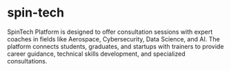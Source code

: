 # spin-tech
SpinTech Platform is designed to offer consultation sessions with expert coaches in fields like Aerospace, Cybersecurity, Data Science, and AI. The platform connects students, graduates, and startups with trainers to provide career guidance, technical skills development, and specialized consultations.

